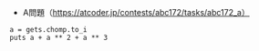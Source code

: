 - A問題（https://atcoder.jp/contests/abc172/tasks/abc172_a）

```
a = gets.chomp.to_i
puts a + a ** 2 + a ** 3
```
